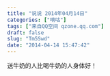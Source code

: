 ```yaml
---
title: "说说 2014年04月14日"
categories: ["嘀咕"]
tags: ["来自QQ空间 qzone.qq.com"]
draft: false
slug: "Tm5Swd"
date: "2014-04-14 15:47:42"
---
```


送牛奶的人比喝牛奶的人身体好！
